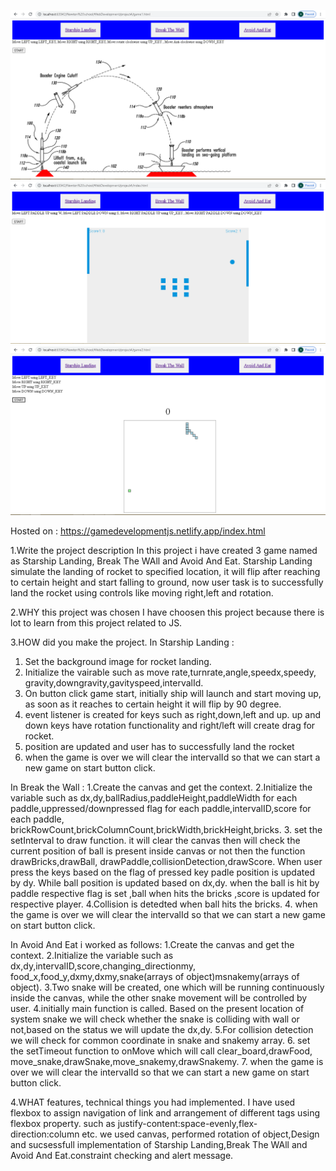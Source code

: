 ![](game1.PNG)
![](game2.PNG)
![](game3.PNG)



Hosted on : https://gamedevelopmentjs.netlify.app/index.html

1.Write the project description
In this project i have created 3 game named as Starship Landing,
Break The WAll and Avoid And Eat. Starship Landing simulate the landing of rocket to specified
location, it will flip after reaching to certain height and start falling to ground, now user task 
is to successfully land  the rocket using controls like moving right,left and rotation. 



2.WHY this project was chosen
I have choosen this project because there is lot to learn from this project related to JS.

3.HOW did you make the project.
In Starship Landing :
1. Set the background image for rocket landing.
2. Initialize the vairable such as move rate,turnrate,angle,speedx,speedy,
gravity,downgravity,gavityspeed,intervalId.
3. On button click game start, initially ship will  launch and start moving up,
as soon as it reaches to certain height it will flip by 90 degree.
4. event listener is created for keys such as right,down,left and up. up and down keys have rotation 
functionality and right/left will create drag for rocket.
5. position are updated and user has to successfully land the rocket
6. when the game is over we will clear the intervalId so that we can start a new game on start 
button click.

In Break the Wall :
1.Create the canvas and get the context.
2.Initialize the variable such as dx,dy,ballRadius,paddleHeight,paddleWidth for each 
paddle,uppressed/downpressed flag for each paddle,intervalID,score for each paddle,
brickRowCount,brickColumnCount,brickWidth,brickHeight,bricks.
3. set the setInterval to draw function. it will clear the canvas then will check the current position 
of ball is present inside canvas or not then the function drawBricks,drawBall,
drawPaddle,collisionDetection,drawScore. When user press the keys based on the flag of pressed key 
padle position is updated by dy. While ball position is updated based on dx,dy. when the ball is hit by 
paddle respective flag is set ,ball when hits the bricks ,score is updated for respective player.
4.Collision is detedted when ball hits the bricks.
4. when the game is over we will clear the intervalId so that we can start a new game on start
   button click.

In Avoid And Eat i worked as follows:
1.Create the canvas and get the context.
2.Initialize the variable such as dx,dy,intervalID,score,changing_directionmy,
food_x,food_y,dxmy,dxmy,snake(arrays of object)msnakemy(arrays of object).
3.Two snake will be created, one which will be running continuously inside the canvas, while 
the other snake movement will be controlled by user.
4.initially main function is called. Based on the present location of system snake we will check 
whether the snake is colliding with wall or not,based on the status we will update the dx,dy.
5.For collision detection we will check for common coordinate in snake and snakemy array.
6. set the setTimeout function to onMove which will call clear_board,drawFood,
   move_snake,drawSnake,move_snakemy,drawSnakemy.
7. when the game is over we will clear the intervalId so that we can start a new game on start
   button click.


4.WHAT features, technical things you had implemented.
I have used flexbox to assign navigation of link and arrangement of different tags using flexbox property.
such as justify-content:space-evenly,flex-direction:column etc.
we used canvas, performed rotation of object,Design and sucsessfull implementation of
Starship Landing,Break The WAll and Avoid And Eat.constraint checking and alert message.
